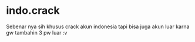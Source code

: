 # indo.crack
Sebenar nya sih khusus crack akun indonesia tapi bisa juga akun luar karna gw tambahin 3 pw luar :v

